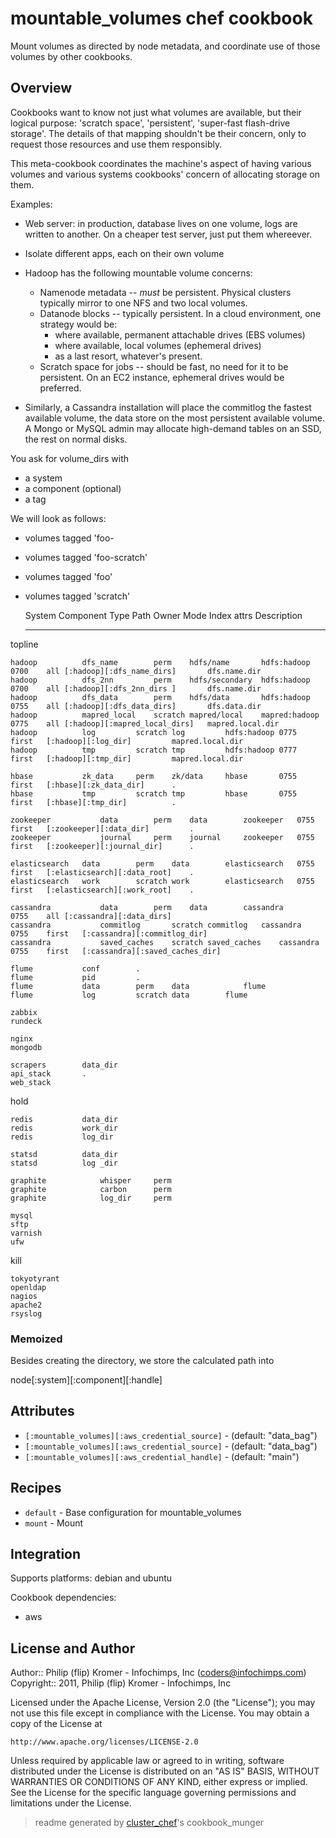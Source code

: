# mountable_volumes chef cookbook

Mount volumes as directed by node metadata, and coordinate use of those volumes by other cookbooks.

## Overview

Cookbooks want to know not just what volumes are available, but their logical purpose: 'scratch space', 'persistent', 'super-fast flash-drive storage'. The details of that mapping shouldn't be their concern, only to request those resources and use them responsibly.

This meta-cookbook coordinates the machine's aspect of having various volumes and various systems cookbooks' concern of allocating storage on them.


Examples:

* Web server: in production, database lives on one volume, logs are written to another. On a cheaper test server, just
  put them whereever.

* Isolate different apps, each on their own volume

* Hadoop has the following mountable volume concerns:

  - Namenode metadata -- *must* be persistent. Physical clusters typically mirror to one NFS and two local volumes.
  - Datanode blocks   -- typically persistent. In a cloud environment, one strategy would be:
    - where available, permanent attachable drives (EBS volumes)
    - where available, local volumes (ephemeral drives)
    - as a last resort, whatever's present.
  - Scratch space for jobs -- should be fast, no need for it to be persistent.  On an EC2 instance, ephemeral drives
    would be preferred.

* Similarly, a Cassandra installation will place the commitlog the fastest available volume, the data store on the most
  persistent available volume. A Mongo or MySQL admin may allocate high-demand tables on an SSD, the rest on normal disks.

You ask for volume_dirs with
* a system
* a component (optional)
* a tag

We will look as follows:

* volumes tagged 'foo-
* volumes tagged 'foo-scratch'
* volumes tagged 'foo'
* volumes tagged 'scratch'

    System       	Component      	Type	Path           	Owner         	Mode 	Index 	attrs                          	Description
    ------       	---------      	----	----           	-----         	---- 	----- 	-----                          	-----------

topline
                                                                                                
    hadoop      	dfs_name       	perm	hdfs/name      	hdfs:hadoop  	0700	all	[:hadoop][:dfs_name_dirs]      	dfs.name.dir
    hadoop      	dfs_2nn        	perm	hdfs/secondary 	hdfs:hadoop  	0700	all	[:hadoop][:dfs_2nn_dirs ]      	dfs.name.dir
    hadoop      	dfs_data       	perm	hdfs/data      	hdfs:hadoop  	0755	all	[:hadoop][:dfs_data_dirs]      	dfs.data.dir
    hadoop      	mapred_local   	scratch	mapred/local   	mapred:hadoop	0775	all	[:hadoop][:mapred_local_dirs]  	mapred.local.dir
    hadoop      	log      	scratch	log      	hdfs:hadoop	0775	first	[:hadoop][:log_dir]      	mapred.local.dir
    hadoop      	tmp      	scratch	tmp      	hdfs:hadoop	0777	first	[:hadoop][:tmp_dir]      	mapred.local.dir

    hbase       	zk_data  	perm	zk/data  	hbase    	0755	first	[:hbase][:zk_data_dir]  	.
    hbase          	tmp      	scratch	tmp      	hbase    	0755	first	[:hbase][:tmp_dir]       	.

    zookeeper       	data     	perm	data     	zookeeper	0755	first	[:zookeeper][:data_dir]     	.
    zookeeper       	journal  	perm	journal  	zookeeper	0755	first	[:zookeeper][:journal_dir]  	.

    elasticsearch 	data    	perm	data      	elasticsearch  	0755	first	[:elasticsearch][:data_root]	.
    elasticsearch 	work    	scratch	work      	elasticsearch  	0755	first	[:elasticsearch][:work_root]  	.

    cassandra       	data    	perm	data     	cassandra   	0755	all	[:cassandra][:data_dirs]
    cassandra         	commitlog     	scratch	commitlog	cassandra   	0755	first	[:cassandra][:commitlog_dir]
    cassandra         	saved_caches   	scratch	saved_caches	cassandra   	0755	first	[:cassandra][:saved_caches_dir]

    flume       	conf    	.
    flume       	pid     	.
    flume        	data     	perm	data         	flume
    flume        	log      	scratch	data       	flume
    
    zabbix
    rundeck

    nginx
    mongodb

    scrapers      	data_dir
    api_stack    	.
    web_stack

hold

    redis       	data_dir
    redis          	work_dir
    redis        	log_dir
    
    statsd      	data_dir
    statsd      	log _dir

    graphite          	whisper  	perm
    graphite          	carbon   	perm
    graphite          	log_dir  	perm

    mysql
    sftp
    varnish
    ufw
    
kill

    tokyotyrant
    openldap
    nagios
    apache2
    rsyslog

### Memoized

Besides creating the directory, we store the calculated path into

  node[:system][:component][:handle]


## Attributes

* `[:mountable_volumes][:aws_credential_source]` -  (default: "data_bag")
* `[:mountable_volumes][:aws_credential_source]` -  (default: "data_bag")
* `[:mountable_volumes][:aws_credential_handle]` -  (default: "main")

## Recipes

* `default`                  - Base configuration for mountable_volumes
* `mount`                    - Mount

## Integration

Supports platforms: debian and ubuntu

Cookbook dependencies:
* aws


## License and Author

Author::                Philip (flip) Kromer - Infochimps, Inc (<coders@infochimps.com>)
Copyright::             2011, Philip (flip) Kromer - Infochimps, Inc

Licensed under the Apache License, Version 2.0 (the "License");
you may not use this file except in compliance with the License.
You may obtain a copy of the License at

    http://www.apache.org/licenses/LICENSE-2.0

Unless required by applicable law or agreed to in writing, software
distributed under the License is distributed on an "AS IS" BASIS,
WITHOUT WARRANTIES OR CONDITIONS OF ANY KIND, either express or implied.
See the License for the specific language governing permissions and
limitations under the License.

> readme generated by [cluster_chef](http://github.com/infochimps/cluster_chef)'s cookbook_munger
